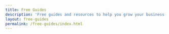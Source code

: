 ```yaml
---
title: Free Guides
description: 'Free guides and resources to help you grow your business.'
layout: free-guides
permalink: /free-guides/index.html
---
```

